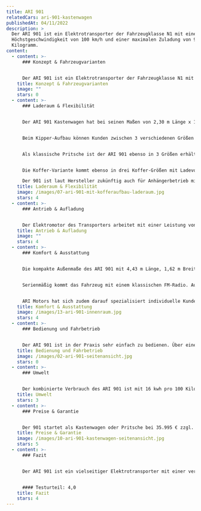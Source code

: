 ```yaml
---
title: ARI 901
relatedCars: ari-901-kastenwagen
publishedAt: 04/11/2022
description: >
  Der ARI 901 ist ein Elektrotransporter der Fahrzeugklasse N1 mit einer
  Höchstgeschwindigkeit von 100 km/h und einer maximalen Zuladung von 900
  Kilogramm.
content:
  - content: >-
      ### Konzept & Fahrzeugvarianten


      Der ARI 901 ist ein Elektrotransporter der Fahrzeugklasse N1 mit einer Höchstgeschwindigkeit von 100 km/h und einer maximalen Zuladung von 900 Kilogramm. Der Transporter ist aktuell das größte Fahrzeug des in Borna (Sachsen) ansässigen Unternehmens ARI Motors. Das Transporter ist in den Aufbau-Varianten: Kastenwagen, Pritsche, Koffer und Kipper verfügbar. Der ARI 901 bietet dabei stets Platz für 2 Personen. Durch die vielfältigen Aufbaumöglichkeiten ist das Fahrzeug für so ziemlich jede Branche geeignet, ganz gleich ob Lieferdienst, Handwerksbetrieb, Kommune, Dienstleister, Bau- oder Transportfirmen.
    title: Konzept & Fahrzeugvarianten
    image: ""
    stars: 0
  - content: >-
      ### Laderaum & Flexibilität


      Der ARI 901 Kastenwagen hat bei seinen Maßen von 2,30 m Länge x 1,44 m Breite und 1,30 m Höhe ein Ladevolumen von 4,3 m³. Die Ladekantenhöhe beträgt hier 75 cm. 


      Beim Kipper-Aufbau können Kunden zwischen 3 verschiedenen Größen wählen. Die Standard-Version kommt mit den Maßen 2,86 m x 1,50 m und einer Ladefläche von 4,29 m². Die L-Version des Kippers kommt auf eine Ladefläche von 4,59 m² und die XL-Version auf 4,89 m². Die Seitenwände der Ladefläche haben eine Höhe von 38 Zentimetern.  Die Ladekantenhöhe des ARI 901 Kipper beträgt 79 cm. Das Kippen der Aufbaus erfolgt elektrisch-hydraulisch. 


      Als klassische Pritsche ist der ARI 901 ebenso in 3 Größen erhältlich. Diese variieren zwischen 4,29 m², 4,59 m² und 4,89 m² Ladevolumen. Alternativ lässt sich die Pritsche auch mit einer Plane, einem Leiterträger oder einem Laubgitter ausstatten. Die Ladekantenhöhe ist mit 76 cm hier 3 Zentimeter niedriger als beim Kipper.


      Die Koffer-Variante kommt ebenso in drei Koffer-Größen mit Ladevolumen von 6,63 m³, 7,16 m³ und 7,63 m³. Die drei individuell wählbaren Koffer-Größen können auf Wunsch auch zusätzlich mit einer Kühlanlage oder einer Ladebordwand (500 oder 750 kg Traglast) ausgestattet werden. 

      Der 901 ist laut Hersteller zukünftig auch für Anhängerbetrieb mit mindestens 750 kg Anhängelast vorgesehen. Aktuell kann lediglich eine Rangierkupplung installiert werden, die dann jedoch nur auf Privatgelände genutzt werden darf.
    title: Laderaum & Flexibilität
    image: /images/07-ari-901-mit-kofferaufbau-laderaum.jpg
    stars: 4
  - content: >-
      ### Antrieb & Aufladung


      Der Elektromotor des Transporters arbeitet mit einer Leistung von 60 Kw bei einer Spannung von 320 V. Der Heckantrieb des ARI 901 erreicht eine Höchstgeschwindigkeit von 100 km/h. Bei der Batterien handelt es sich um einen Lithium-Ionen-Akku, mit einer Kapazität von 40 kWh, wodurch das Fahrzeug laut Hersteller eine Reichweite von rund 250 Kilometer erreicht. Gegen Aufpreis kann auf dem Dach ein zusätzliches Solarmodul installiert werden, welches je nach Aufbauvariante rund 40 bis 100 Kilometer (bei optimaler Sonneneinstrahlung) mehr Reichweite ermöglicht.
    title: Antrieb & Aufladung
    image: ""
    stars: 4
  - content: >-
      ### Komfort & Ausstattung


      Die kompakte Außenmaße des ARI 901 mit 4,43 m Länge, 1,62 m Breite und einer Höhe von 1,94 m Höhe (Kastenwagen) sind vergleichsweise kompakt und erleichtern so beispielsweise engens Rangieren oder das Parken im Parkhaus. 


      Serienmäßig kommt das Fahrzeug mit einem klassischen FM-Radio. Auf Wunsch kann der Transporter jedoch auch mit einem Touchssreenradio sowie integrierter Rückfahrkamera ausgerüstet werden. Dies vereinfacht vor allem beim Kofferaufbau das Rangieren. Ebenso lässt sich das Fahrzeug auch mit Rundumleuchten sowie einer orangen Folierung mit rot-weißer Bestreifung für den Baustellenbereiche ausstatten. 


      ARI Motors hat sich zudem darauf spezialisiert individuelle Kundenlösungen zu schaffen. Auf Anfrage entwickelt das Unternehmen zusammen mit dem Kunden einen Fahrzeugaufbau, welcher das konkreten Einsatzfeld optimal abdeckt.
    title: Komfort & Ausstattung
    image: /images/13-ari-901-innenraum.jpg
    stars: 4
  - content: >-
      ### Bedienung und Fahrbetrieb


      Der ARI 901 ist in der Praxis sehr einfach zu bedienen. Über eine Funkfernbedienung im Schlüssel kann das Fahrzeug geöffnet und verschlossen werden, was speziell Lieferdiensten die Verriegelung mit vollen Händen ermöglicht. Der Innenraum des Elektro-Transporters ist übersichtlich und intuitiv bedienbar. So sind die wichtigsten Funktionen über eine Bedieneinheit in der Mitte des Armaturenbretts steuerbar, sei es die Lüftung, der Warnblinker oder das Radio. Der Ladestatus des Akkus und die Reichweite lässt sich bequem vom Tacho ablesen.
    title: Bedienung und Fahrbetrieb
    image: /images/02-ari-901-seitenansicht.jpg
    stars: 0
  - content: >-
      ### Umwelt


      Der kombinierte Verbrauch des ARI 901 ist mit 16 kwh pro 100 Kilometer vergleichsweise niedrig. Bei angenommenen 30 Cent pro Kilowattstunde kosten 100 km Fahrstrecke 4,80 €.
    title: Umwelt
    stars: 3
  - content: >-
      ### Preise & Garantie


      Der 901 startet als Kastenwagen oder Pritsche bei 35.995 € zzgl. Mehrwertsteuer und ist dabei preiswerter als die Konkurrenz. Die Koffer-Version ist bereits ab 38.995€  und die Kipper-Version ab 40.995 € zzgl. Mehrwertsteuer erhältlich. Das Fahrzeug  kommt zudem mit einer Herstellergarantie von 6 Monaten sowie einer Gewährleistung über eine Zeit von 1,5 Jahren.
    title: Preise & Garantie
    image: /images/10-ari-901-kastenwagen-seitenansicht.jpg
    stars: 5
  - content: >-
      ### Fazit


      Der ARI 901 ist ein vielseitiger Elektrotransporter mit einer vergleichsweise hohen Reichweite. Je nach Aufbau eignet er sich speziell für Dienstleister (Kastenwagen), Liefer- und Transportfirmen (Kofferaufbau) sowie Handwerks- und Baubetrieben (Pritsche, Kipper). Für Garten- und Landschaftsbaubetriebe bietet der Hersteller ebenso praktische Aufbauten (Pritsche mit Laubgitter). Mit einem Startpreis von 35.995€ ist das Fahrzeug vergleichsweise günstig. Der Kunde erhält dafür jedoch kein Luxus-Fahrzeug, sondern ein praktisches Arbeitswerkzeug mit einem auf das Wichtigste reduzierten Innenraum.


      #### Testurteil: 4,0
    title: Fazit
    stars: 4
---
```

